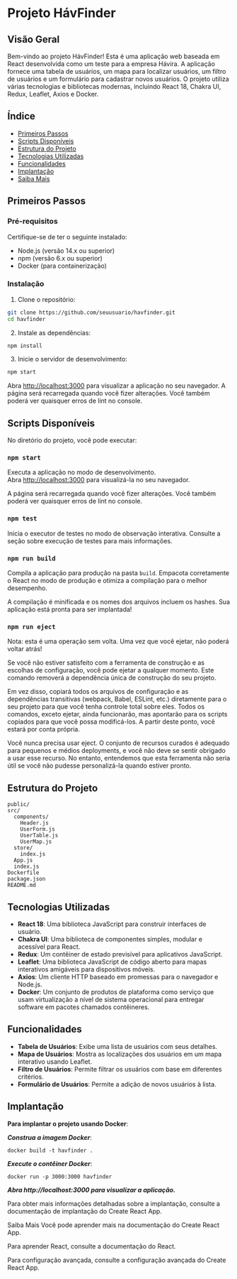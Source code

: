 # Projeto HávFinder

## Visão Geral

Bem-vindo ao projeto HávFinder! Esta é uma aplicação web baseada em React desenvolvida como um teste para a empresa Hávira. A aplicação fornece uma tabela de usuários, um mapa para localizar usuários, um filtro de usuários e um formulário para cadastrar novos usuários. O projeto utiliza várias tecnologias e bibliotecas modernas, incluindo React 18, Chakra UI, Redux, Leaflet, Axios e Docker.

## Índice

- [Primeiros Passos](#primeiros-passos)
- [Scripts Disponíveis](#scripts-disponíveis)
- [Estrutura do Projeto](#estrutura-do-projeto)
- [Tecnologias Utilizadas](#tecnologias-utilizadas)
- [Funcionalidades](#funcionalidades)
- [Implantação](#implantação)
- [Saiba Mais](#saiba-mais)

## Primeiros Passos

### Pré-requisitos

Certifique-se de ter o seguinte instalado:

- Node.js (versão 14.x ou superior)
- npm (versão 6.x ou superior)
- Docker (para containerização)

### Instalação

1. Clone o repositório:

```bash
git clone https://github.com/seuusuario/havfinder.git
cd havfinder
```

2. Instale as dependências:

```bash
npm install
```

3. Inicie o servidor de desenvolvimento:

```bash
npm start
```

Abra [http://localhost:3000](http://localhost:3000) para visualizar a aplicação no seu navegador. A página será recarregada quando você fizer alterações. Você também poderá ver quaisquer erros de lint no console.

## Scripts Disponíveis

No diretório do projeto, você pode executar:

### `npm start`

Executa a aplicação no modo de desenvolvimento.\
Abra [http://localhost:3000](http://localhost:3000) para visualizá-la no seu navegador.

A página será recarregada quando você fizer alterações. Você também poderá ver quaisquer erros de lint no console.

### `npm test`

Inicia o executor de testes no modo de observação interativa. Consulte a seção sobre execução de testes para mais informações.

### `npm run build`

Compila a aplicação para produção na pasta `build`. Empacota corretamente o React no modo de produção e otimiza a compilação para o melhor desempenho.

A compilação é minificada e os nomes dos arquivos incluem os hashes. Sua aplicação está pronta para ser implantada!

### `npm run eject`

Nota: esta é uma operação sem volta. Uma vez que você ejetar, não poderá voltar atrás!

Se você não estiver satisfeito com a ferramenta de construção e as escolhas de configuração, você pode ejetar a qualquer momento. Este comando removerá a dependência única de construção do seu projeto.

Em vez disso, copiará todos os arquivos de configuração e as dependências transitivas (webpack, Babel, ESLint, etc.) diretamente para o seu projeto para que você tenha controle total sobre eles. Todos os comandos, exceto ejetar, ainda funcionarão, mas apontarão para os scripts copiados para que você possa modificá-los. A partir deste ponto, você estará por conta própria.

Você nunca precisa usar eject. O conjunto de recursos curados é adequado para pequenos e médios deployments, e você não deve se sentir obrigado a usar esse recurso. No entanto, entendemos que esta ferramenta não seria útil se você não pudesse personalizá-la quando estiver pronto.

## Estrutura do Projeto

```
public/
src/
  components/
    Header.js
    UserForm.js
    UserTable.js
    UserMap.js
  store/
    index.js
  App.js
  index.js
Dockerfile
package.json
README.md
```

## Tecnologias Utilizadas

- **React 18**: Uma biblioteca JavaScript para construir interfaces de usuário.
- **Chakra UI**: Uma biblioteca de componentes simples, modular e acessível para React.
- **Redux**: Um contêiner de estado previsível para aplicativos JavaScript.
- **Leaflet**: Uma biblioteca JavaScript de código aberto para mapas interativos amigáveis para dispositivos móveis.
- **Axios**: Um cliente HTTP baseado em promessas para o navegador e Node.js.
- **Docker**: Um conjunto de produtos de plataforma como serviço que usam virtualização a nível de sistema operacional para entregar software em pacotes chamados contêineres.

## Funcionalidades
- **Tabela de Usuários**: Exibe uma lista de usuários com seus detalhes.
- **Mapa de Usuários**: Mostra as localizações dos usuários em um mapa interativo usando Leaflet.
- **Filtro de Usuários**: Permite filtrar os usuários com base em diferentes critérios.
- **Formulário de Usuários**: Permite a adição de novos usuários à lista.

## Implantação
**Para implantar o projeto usando Docker**:

***Construa a imagem Docker***:

```
docker build -t havfinder .

```
***Execute o contêiner Docker***:

```
docker run -p 3000:3000 havfinder
```
***Abra http://localhost:3000 para visualizar a aplicação.***

Para obter mais informações detalhadas sobre a implantação, consulte a documentação de implantação do Create React App.

Saiba Mais
Você pode aprender mais na documentação do Create React App.

Para aprender React, consulte a documentação do React.

Para configuração avançada, consulte a configuração avançada do Create React App.
